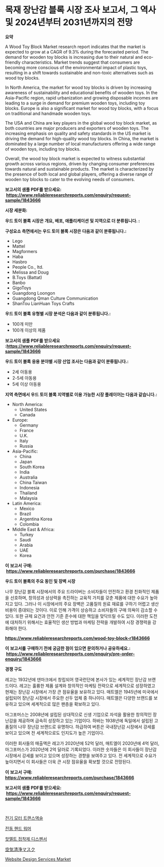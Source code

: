 <p><h1>목재 장난감 블록 시장 조사 보고서, 그 역사 및 2024년부터 2031년까지의 전망</h1></p><p><strong>요약</strong></p>
<p><p>A Wood Toy Block Market research report indicates that the market is expected to grow at a CAGR of 9.3% during the forecasted period. The demand for wooden toy blocks is increasing due to their natural and eco-friendly characteristics. Market trends suggest that consumers are becoming more conscious of the environmental impact of plastic toys, resulting in a shift towards sustainable and non-toxic alternatives such as wood toy blocks.</p><p>In North America, the market for wood toy blocks is driven by increasing awareness of sustainability and educational benefits of wooden toys. In the Asia-Pacific region, rapid urbanization and growing disposable incomes are leading to a surge in demand for premium wooden toys, including toy blocks. Europe is also a significant market for wood toy blocks, with a focus on traditional and handmade wooden toys.</p><p>The USA and China are key players in the global wood toy block market, as both countries are major producers and exporters of wooden toys. The increasing emphasis on quality and safety standards in the US market is driving the demand for high-quality wood toy blocks. In China, the market is dominated by a large number of local manufacturers offering a wide range of wooden toys, including toy blocks.</p><p>Overall, the wood toy block market is expected to witness substantial growth across various regions, driven by changing consumer preferences towards natural and sustainable products. The market is characterized by the presence of both local and global players, offering a diverse range of wooden toy blocks to cater to the evolving needs of consumers.</p></p>
<p><strong>보고서의 샘플 PDF를 받으세요: &nbsp;<a href="https://www.reliableresearchreports.com/enquiry/request-sample/1843666">https://www.reliableresearchreports.com/enquiry/request-sample/1843666</a></strong></p>
<p><strong>시장 세분화:</strong></p>
<p><strong> 우드 토이 블록 시장은 개요, 배포, 애플리케이션 및 지역으로 더 분류됩니다. :</strong></p>
<p><strong>구성요소 측면에서는 우드 토이 블록 시장은 다음과 같이 분류됩니다.:</strong></p>
<p><ul><li>Lego</li><li>Mattel</li><li>Magformers</li><li>Haba</li><li>Hasbro</li><li>People Co., ltd.</li><li>Melissa and Doug</li><li>B.Toys (Battat)</li><li>Banbo</li><li>GigoToys</li><li>Guangdong Loongon</li><li>Guangdong Qman Culture Communication</li><li>ShanTou LianHuan Toys Crafts</li></ul></p>
<p><strong> 우드 토이 블록 유형별 시장 분석은 다음과 같이 분류됩니다.:</strong></p>
<p><ul><li>100개 미만</li><li>100개 이상의 제품</li></ul></p>
<p><strong>보고서의 샘플 PDF를 받으세요 :<a href="https://www.reliableresearchreports.com/enquiry/request-sample/1843666">https://www.reliableresearchreports.com/enquiry/request-sample/1843666</a></strong></p>
<p><strong> 우드 토이 블록 응용 분야별 시장 산업 조사는 다음과 같이 분류됩니다.:</strong></p>
<p><ul><li>2세 아동용</li><li>2-5세 아동용</li><li>5세 이상 아동용</li></ul></p>
<p><strong>지역 측면에서 우드 토이 블록 지역별로 이용 가능한 시장 플레이어는 다음과 같습니다.:</strong></p>
<p><ul>
    <li>
        North America:
        <ul>
            <li>United States</li>
            <li>Canada</li>
        </ul>
    </li>
    <li>
        Europe:
        <ul>
            <li>Germany</li>
            <li>France</li>
            <li>U.K.</li>
            <li>Italy</li>
            <li>Russia</li>
        </ul>
    </li>
    <li>
        Asia-Pacific:
        <ul>
            <li>China</li>
            <li>Japan</li>
            <li>South Korea</li>
            <li>India</li>
            <li>Australia</li>
            <li>China Taiwan</li>
            <li>Indonesia</li>
            <li>Thailand</li>
            <li>Malaysia</li>
        </ul>
    </li>
    <li>
        Latin America:
        <ul>
            <li>Mexico</li>
            <li>Brazil</li>
            <li>Argentina Korea</li>
            <li>Colombia</li>
        </ul>
    </li>
    <li>
        Middle East & Africa:
        <ul>
            <li>Turkey</li>
            <li>Saudi</li>
            <li>Arabia</li>
            <li>UAE</li>
            <li>Korea</li>
        </ul>
    </li>
    </ul></p>
<p><strong>이 보고서 구매: &nbsp;<a href="https://www.reliableresearchreports.com/purchase/1843666">https://www.reliableresearchreports.com/purchase/1843666</a></strong></p>
<p><strong>우드 토이 블록의 주요 동인 및 장벽 시장</strong></p>
<p><p>나무 장난감 블록 시장에서의 주요 드라이버는 소비자들이 안전하고 환경 친화적인 제품을 선호하며, 창의성과 상상력을 촉진하는 교육적 가치를 갖춘 제품에 대한 수요가 높아지고 있다. 그러나 이 시장에서의 주요 장벽은 고품질의 원료 재료를 구하기 어렵고 생산 비용이 증대되는 것이다. 이로 인해 가격이 상승하고 소비자들의 구매 의욕이 감소할 수 있다. 또한 규제 요건과 안전 기준 준수에 대한 책임을 맞닥뜨릴 수도 있다. 이러한 도전에 대처하기 위해서는 효율적인 생산 방법과 마케팅 전략을 개발하여 시장 경쟁력을 강화해야 한다.</p></p>
<p><strong><a href="https://www.reliableresearchreports.com/wood-toy-block-r1843666">https://www.reliableresearchreports.com/wood-toy-block-r1843666</a></strong></p>
<p><strong>이 보고서를 구매하기 전에 궁금한 점이 있으면 문의하거나 공유하세요.: &nbsp;<a href="https://www.reliableresearchreports.com/enquiry/pre-order-enquiry/1843666">https://www.reliableresearchreports.com/enquiry/pre-order-enquiry/1843666</a></strong></p>
<p><strong>경쟁 구도</strong></p>
<p><p>레고는 1932년에 덴마크에서 창립되어 영국런던에 본사가 있는 세계적인 장난감 브랜드이다. 레고는 훌륭한 제품 설계와 창의적인 마케팅 전략으로 세계적으로 성장하였고 현재는 장난감 시장에서 가장 큰 점유율을 보유하고 있다. 매트엘은 1945년에 미국에서 설립되어 장난감 시장에서 주요한 선두 업체 중 하나이다. 매트엘은 다양한 브랜드를 보유하고 있으며 세계적으로 많은 팬층을 확보하고 있다. </p><p>마그포머스는 2008년에 설립된 상대적으로 신생 기업으로 자석을 활용한 창의적인 장난감을 제공하며 급속히 성장하고 있는 기업이다. 하바는 1938년에 독일에서 설립된 고품질의 나무 장난감 브랜드로 유명하다. 하급하여 버튼은 국내장난감 시장에서 강세를 보이고 있으며 전 세계적으로도 인지도가 높은 기업이다. </p><p>이러한 회사들의 매출액은 레고가 2020년에 52억 달러, 매트엘이 2020년에 4억 달러, 마그포머스가 2020년에 2억 달러로 기록되었다. 이러한 숫자들은 이 회사들이 장난감 시장에서 강세를 보이고 있으며 성장하는 경향을 보여주고 있다. 전 세계적으로 수요가 높아지면서 이 회사들은 더욱 큰 시장 점유율을 확보할 것으로 전망된다.</p></p>
<p><strong>이 보고서 구매: &nbsp; <a href="https://www.reliableresearchreports.com/purchase/1843666">https://www.reliableresearchreports.com/purchase/1843666</a></strong></p>
<p><strong>보고서의 샘플 PDF를 받으세요: &nbsp;<a href="https://www.reliableresearchreports.com/enquiry/request-sample/1843666">https://www.reliableresearchreports.com/enquiry/request-sample/1843666</a></strong><strong></strong></p>
<p>&nbsp;</p>
<p><p><a href="https://medium.com/@johnsonlowe2023_38650/%EC%A0%84%EB%8F%99-%EB%AA%A8%ED%84%B0-%ED%8A%B8%EB%9E%9C%EC%8A%A4%EC%95%A1%EC%8A%AC-%EC%8B%9C%EC%9E%A5-%EA%B7%9C%EB%AA%A8%EB%8A%94-%EA%B8%80%EB%A1%9C%EB%B2%8C-%EC%82%B0%EC%97%85%EC%97%90%EC%84%9C-%EC%B5%9C%EC%A0%81%EC%9D%98-%EB%A7%88%EC%BC%80%ED%8C%85-%EC%B1%84%EB%84%90%EC%9D%84-%EB%B3%B4%EC%97%AC%EC%A4%8D%EB%8B%88%EB%8B%A4-e716c41e0599">전기 모터 트랜스액슬</a></p><p><a href="https://github.com/fernandotryO5lson96765/Market-Research-Report-List-1/blob/main/776524522469.md">전동 핸드 워머</a></p><p><a href="https://medium.com/@jomosley1999/%ED%95%AB%EB%A9%9C%ED%8A%B8-%EC%A0%91-3d6ee2bb636c">핫멜트 접착제 디스펜서</a></p><p><a href="https://medium.com/@darieenson678546/%E7%A9%BA%E6%B0%97%E6%B8%85%E6%B5%84%E5%91%BC%E5%90%B8%E5%99%A8%E5%B8%82%E5%A0%B4%E3%81%AE%E3%82%A4%E3%83%B3%E3%82%B5%E3%82%A4%E3%83%88-%E5%B8%82%E5%A0%B4%E5%8B%95%E5%90%91-%E6%88%90%E9%95%B7-2024%E5%B9%B4%E3%81%8B%E3%82%892031%E5%B9%B4%E3%81%BE%E3%81%A7%E3%81%AE%E4%BA%88%E6%B8%AC-29b5692f0b79">空気清浄マスク</a></p><p><a href="https://github.com/Glendatilghmankmgz0rbhwpy/Market-Research-Report-List-2/blob/main/website-design-services-market.md">Website Design Services Market</a></p></p>